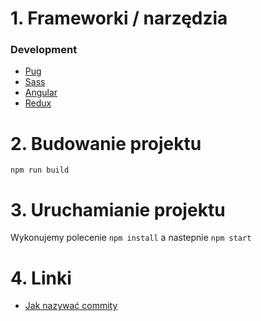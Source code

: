 # 1. Frameworki / narzędzia
### Development
* [Pug](https://pugjs.org)  
* [Sass](https://sass-lang.com/)    
* [Angular](https://angular.io/)   
* [Redux](https://ngrx.io/guide/store)  

# 2. Budowanie projektu
`npm run build`

# 3. Uruchamianie projektu
Wykonujemy polecenie `npm install` a nastepnie `npm start`

# 4. Linki
* [Jak nazywać commity](https://seesparkbox.com/foundry/semantic_commit_messages)
